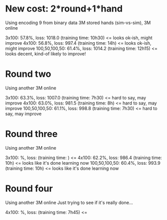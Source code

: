 # New cost: 2\*round+1\*hand
Using encoding 9 from binary data
3M stored hands (sim-vs-sim), 3M online

3x100: 57.8%, loss: 1018.0 (training time: 10h30) <= looks ok-ish, might improve
4x100: 56.8%, loss: 997.4 (training time: 14h) <= looks ok-ish, might improve
100,50,100,50: 61.4%, loss: 1014.2 (training time: 12h15) <= looks decent, kind-of likely to improve!

# Round two
Using another 3M online

3x100: 63.3%, loss: 1007.0 (training time: 7h30) <= hard to say, may improve
4x100: 63.0%, loss: 981.5 (training time: 8h) <= hard to say, may improve
100,50,100,50: 61.1%, loss: 998.8 (training time: 7h30) <= hard to say, may improve

# Round three
Using another 3M online

3x100: %, loss:  (training time: ) <= 
4x100: 62.2%, loss: 986.4 (training time: 10h) <= looks like it's done learning now
100,50,100,50: 60.4%, loss: 993.9 (training time: 10h) <= looks like it's done learning now

# Round four
Using another 3M online
Just trying to see if it's really done...

4x100: %, loss:  (training time: 7h45) <= 

